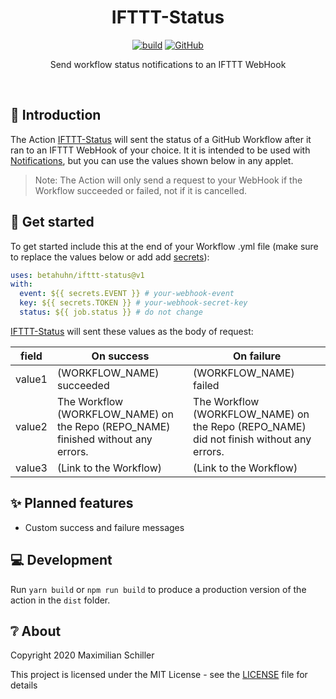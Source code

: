 <div align="center">

# IFTTT-Status

[![build](https://github.com/BetaHuhn/ifttt-status/workflows/build/badge.svg)](https://github.com/BetaHuhn/ifttt-status/actions?query=workflow%3Abuild) [![GitHub](https://img.shields.io/github/license/mashape/apistatus.svg)](https://github.com/BetaHuhn/ifttt-status/blob/master/LICENSE)

Send workflow status notifications to an IFTTT WebHook

<br/>

</div>

## 👋 Introduction

The Action [IFTTT-Status](https://github.com/BetaHuhn/ifttt-status) will sent the status of a GitHub Workflow after it ran to an IFTTT WebHook of your choice. It it is intended to be used with [Notifications](https://ifttt.com/if_notifications), but you can use the values shown below in any applet.

> Note: The Action will only send a request to your WebHook if the Workflow succeeded or failed, not if it is cancelled.

## 🚀 Get started

To get started include this at the end of your Workflow .yml file (make sure to replace the values below or add add [secrets](https://docs.github.com/en/actions/configuring-and-managing-workflows/creating-and-storing-encrypted-secrets)):

```yaml
uses: betahuhn/ifttt-status@v1
with:
  event: ${{ secrets.EVENT }} # your-webhook-event
  key: ${{ secrets.TOKEN }} # your-webhook-secret-key
  status: ${{ job.status }} # do not change
```

[IFTTT-Status](https://github.com/BetaHuhn/ifttt-status) will sent these values as the body of request:

| field  | On success | On failure |
| ------------- | ------------- | ------------- |
| value1  | (WORKFLOW_NAME) succeeded  | (WORKFLOW_NAME) failed  |
| value2  | The Workflow (WORKFLOW_NAME) on the Repo (REPO_NAME) finished without any errors. | The Workflow (WORKFLOW_NAME) on the Repo (REPO_NAME) did not finish without any errors.  |
| value3  | (Link to the Workflow)  | (Link to the Workflow)  |

## ✨ Planned features

* Custom success and failure messages

## 💻 Development

Run `yarn build` or `npm run build` to produce a production version of the action in the `dist` folder.

## ❔ About

Copyright 2020 Maximilian Schiller

This project is licensed under the MIT License - see the [LICENSE](LICENSE) file for details
